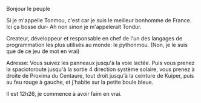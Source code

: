 Bonjour le peuple

Si je m'appelle Tonmou, c'est car je suis le meilleur bonhomme de France.
Ici ça bosse dur- Ah non sinon je m'appelerait Tondur.

Createur, développeur et responsable en chef de l'un des langages de programmation les plus utilisés au monde: le pythonmou. (Non, je le suis que de ce jeu de mot en vrai)

Adresse: Vous suivez les panneaux jusqu'à la voie lactée. Puis vous prenez la spaciotoroute jusqu'à la sortie 4 direction système solaire, vous prenez à droite de Proxima du Centaure, tout droit jusqu'à la ceinture de Kuiper, puis au feu rouge à gauche, et j'habite sur la petite boule bleue.

Il est 12h26, je commence à avoir faim en vrai.

